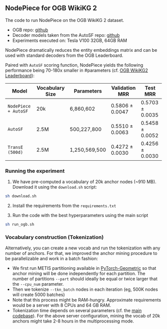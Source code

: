 ## NodePiece for OGB WikiKG 2

The code to run NodePiece on the OGB WikiKG 2 dataset.

* OGB repo: [github](https://github.com/snap-stanford/ogb/tree/master/examples/linkproppred/wikikg2)
* Decoder models taken from the AutoSF repo: [github](https://github.com/AutoML-4Paradigm/AutoSF/tree/AutoSF-OGB/wikikg2)
* Experiments executed on: Tesla V100 32GB, 64GB RAM 

NodePiece dramatically reduces the entity embeddings matrix and can be used with standard decoders from the OGB Leaderboard.


Paired with `AutoSF` scoring function, NodePiece yields the following performance being 70-180x smaller in #parameters (cf. [OGB WikiKG2 Leaderboard](https://ogb.stanford.edu/docs/leader_linkprop/)):

| Model | Vocabulary Size  |  Parameters  | Validation MRR | Test MRR |
| ----- | ------ | ----- | ----- | ----- |
| `NodePiece + AutoSF` | 20k  | 6,860,602 | 0.5806 &pm; 0.0047 | 0.5703 &pm; 0.0035 |
| `AutoSF` | 2.5M |  500,227,800 | 0.5510 &pm; 0.0063 | 0.5458 &pm; 0.0052 |
| `TransE (500d)` | 2.5M |  1,250,569,500 | 0.4272 &pm; 0.0030 | 0.4256 &pm; 0.0030 |

### Running the experiment
1. We have pre-computed a vocabulary of 20k anchor nodes (~910 MB). Download it using the `download.sh` script:
```bash
sh download.sh
```

2. Install the requirements from the `requirements.txt`

3. Run the code with the best hyperparameters using the main script
```bash
sh run_ogb.sh
```

### Vocabulary construction (Tokenization)


Alternatively, you can create a new vocab and run the tokenization with any number of anchors. 
For that, we improved the anchor mining procedure to be parallelizable and work in a batch fashion:
* We first run METIS partitioning available in [PyTorch-Geometric](https://github.com/rusty1s/pytorch_geometric) so that anchor mining will be done independently for each partition. 
The number of partitions `--part` should ideally be equal or twice larger that the `--cpu_num` parameter.
* Then we tokenize `--tkn_batch` nodes in each iteration (eg, 500K nodes will create 5000 batches)  
* Note that this process might be RAM-hungry. Approximate requirements would be a server with 8 CPUs and 64 GB RAM.
* Tokenization time depends on several parameters (cf. the [main codebase](https://github.com/migalkin/NodePiece)). For the above server configuration, mining the vocab of 20k anchors might take 2-8 hours in the multiprocessing mode.